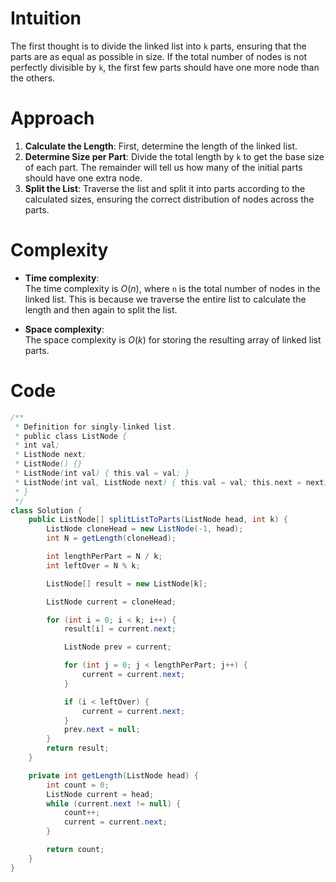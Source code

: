 # Intuition
The first thought is to divide the linked list into `k` parts, ensuring that the parts are as equal as possible in size. If the total number of nodes is not perfectly divisible by `k`, the first few parts should have one more node than the others.

# Approach
1. **Calculate the Length**: First, determine the length of the linked list.
2. **Determine Size per Part**: Divide the total length by `k` to get the base size of each part. The remainder will tell us how many of the initial parts should have one extra node.
3. **Split the List**: Traverse the list and split it into parts according to the calculated sizes, ensuring the correct distribution of nodes across the parts.

# Complexity
- **Time complexity**:  
  The time complexity is $O(n)$, where `n` is the total number of nodes in the linked list. This is because we traverse the entire list to calculate the length and then again to split the list.

- **Space complexity**:  
  The space complexity is $O(k)$ for storing the resulting array of linked list parts.

# Code
```java
/**
 * Definition for singly-linked list.
 * public class ListNode {
 * int val;
 * ListNode next;
 * ListNode() {}
 * ListNode(int val) { this.val = val; }
 * ListNode(int val, ListNode next) { this.val = val; this.next = next; }
 * }
 */
class Solution {
    public ListNode[] splitListToParts(ListNode head, int k) {
        ListNode cloneHead = new ListNode(-1, head);
        int N = getLength(cloneHead);

        int lengthPerPart = N / k;
        int leftOver = N % k;

        ListNode[] result = new ListNode[k];

        ListNode current = cloneHead;

        for (int i = 0; i < k; i++) {
            result[i] = current.next;

            ListNode prev = current;

            for (int j = 0; j < lengthPerPart; j++) {
                current = current.next;
            }

            if (i < leftOver) {
                current = current.next;
            }
            prev.next = null;
        }
        return result;
    }

    private int getLength(ListNode head) {
        int count = 0;
        ListNode current = head;
        while (current.next != null) {
            count++;
            current = current.next;
        }

        return count;
    }
}
```